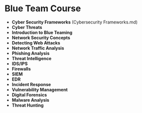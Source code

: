 # Blue Team Course

- **Cyber Security Frameworks** (Cybersecurity Frameworks.md)
- **Cyber Threats**
- **Introduction to Blue Teaming**
- **Network Security Concepts**
- **Detecting Web Attacks**
- **Network Traffic Analysis**
- **Phishing Analysis**
- **Threat Intelligence**
- **IDS/IPS**
- **Firewalls**
- **SIEM**
- **EDR**
- **Incident Response**
- **Vulnerability Management** 
- **Digital Forensics**
- **Malware Analysis**
- **Threat Hunting**
